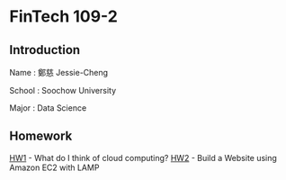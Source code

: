 # FinTech 109-2

## Introduction

Name : 鄭慈 Jessie-Cheng

School : Soochow University

Major : Data Science

## Homework

[HW1](https://github.com/Cheng-Tzu/FinTech/blob/main/HW1/HW1.md) - What do I think of cloud computing?
[HW2](https://www.youtube.com/watch?v=KUosAX5pt_M) - Build a Website using Amazon EC2 with LAMP
